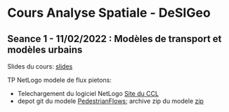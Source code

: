 
# Cours Analyse Spatiale - DeSIGeo

## Seance 1 - 11/02/2022 : Modèles de transport et modèles urbains

Slides du cours: [slides](1-ModelesTransportMobilite/AnalyseSpatiale-DeSIGeo_2022_Seance1-ModelesTransportMobilite.pdf) 

TP NetLogo modele de flux pietons: 
 - Telechargement du logiciel NetLogo [Site du CCL](https://ccl.northwestern.edu/netlogo/6.1.1/)
 - depot git du modele [PedestrianFlows](https://github.com/JusteRaimbault/PedestrianFlows); archive zip du modele [zip](1-ModelesTransportMobilite/PedestrianFlows-model.zip) 


